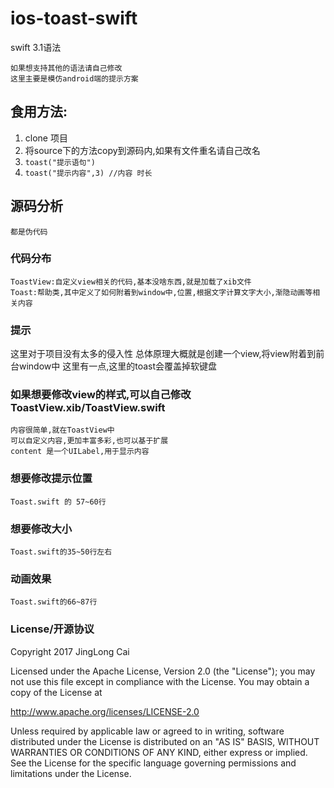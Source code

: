 # ios-toast-swift

swift 3.1语法

    如果想支持其他的语法请自己修改
    这里主要是模仿android端的提示方案


## 食用方法:
1. clone 项目
2. 将source下的方法copy到源码内,如果有文件重名请自己改名
3. ```toast("提示语句")```
4. ```toast("提示内容",3) //内容 时长```

## 源码分析
    都是伪代码

### 代码分布
    ToastView:自定义view相关的代码,基本没啥东西,就是加载了xib文件
    Toast:帮助类,其中定义了如何附着到window中,位置,根据文字计算文字大小,渐隐动画等相关内容

### 提示
这里对于项目没有太多的侵入性
总体原理大概就是创建一个view,将view附着到前台window中
这里有一点,这里的toast会覆盖掉软键盘

### 如果想要修改view的样式,可以自己修改ToastView.xib/ToastView.swift
    内容很简单,就在ToastView中
    可以自定义内容,更加丰富多彩,也可以基于扩展
    content 是一个UILabel,用于显示内容

### 想要修改提示位置
    Toast.swift 的 57~60行

### 想要修改大小
    Toast.swift的35~50行左右

### 动画效果
    Toast.swift的66~87行

### License/开源协议
Copyright 2017 JingLong Cai

Licensed under the Apache License, Version 2.0 (the "License");
you may not use this file except in compliance with the License.
You may obtain a copy of the License at

   http://www.apache.org/licenses/LICENSE-2.0

Unless required by applicable law or agreed to in writing, software
distributed under the License is distributed on an "AS IS" BASIS,
WITHOUT WARRANTIES OR CONDITIONS OF ANY KIND, either express or implied.
See the License for the specific language governing permissions and
limitations under the License.